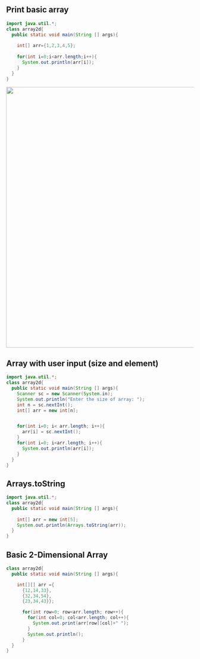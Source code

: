 <h2> Print basic array </h2>


```java
import java.util.*;
class array2d{
  public static void main(String [] args){
  
    int[] arr={1,2,3,4,5};
    
    for(int i=0;i<arr.length;i++){
      System.out.println(arr[i]);
    }
  }
}
```

<img src = "https://github.com/taraxdev/my-notes/blob/master/Java/assets/array1.png" width="700">

<h2>Array with user input (size and element)</h2>

```java
import java.util.*;
class array2d{
  public static void main(String [] args){
    Scanner sc = new Scanner(System.in);
    System.out.println("Enter the size of array: ");
    int n = sc.nextInt();
    int[] arr = new int[n];


    for(int i=0; i< arr.length; i++){
      arr[i] = sc.nextInt();
    }
    for(int i=0; i<arr.length; i++){
      System.out.println(arr[i]);
    }
  }
}
```

<h2>Arrays.toString</h2>

```java
import java.util.*;
class array2d{
  public static void main(String [] args){
    
    int[] arr = new int[5];
    System.out.println(Arrays.toString(arr));
  }
}
```

<h2>Basic 2-Dimensional Array</h2>

```java
class array2d{
  public static void main(String [] args){

    int[][] arr ={
      {12,14,33},
      {32,34,54},
      {23,34,43}};

      for(int row=0; row<arr.length; row++){
        for(int col=0; col<arr.length; col++){
          System.out.print(arr[row][col]+" ");
        }
        System.out.println();
      }
  }
}

```
